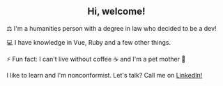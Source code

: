 <h2 align="center"> Hi, welcome!</h2>

<p> ⚖️ I'm a humanities person with a degree in law who decided to be a dev!</p>
<p>💻 I have knowledge in Vue, Ruby and a few other things.</p>
<p>⚡ Fun fact: I can't live without coffee ☕ and I'm a pet mother 🐶</p>

<p>I like to learn and I'm nonconformist. Let's talk? Call me on <a href="https://www.linkedin.com/in/morgana-duarte/"> LinkedIn! </a> </p>
